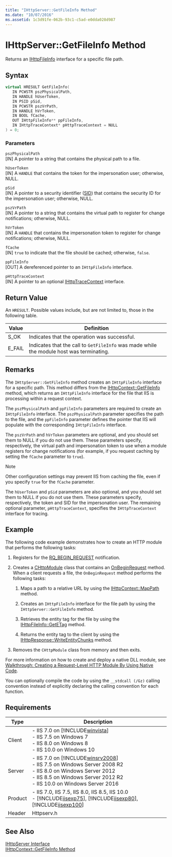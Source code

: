 ```yaml
---
title: "IHttpServer::GetFileInfo Method"
ms.date: "10/07/2016"
ms.assetid: 1c3d91fe-062b-93c1-c5ad-e0dda028d987
---
```

# IHttpServer::GetFileInfo Method
Returns an [IHttpFileInfo](../../web-development-reference\native-code-api-reference/ihttpfileinfo-interface.md) interface for a specific file path.  
  
## Syntax  
  
```cpp  
virtual HRESULT GetFileInfo(  
   IN PCWSTR pszPhysicalPath,  
   IN HANDLE hUserToken,  
   IN PSID pSid,  
   IN PCWSTR pszVrPath,  
   IN HANDLE hVrToken,  
   IN BOOL fCache,  
   OUT IHttpFileInfo** ppFileInfo,  
   IN IHttpTraceContext* pHttpTraceContext = NULL  
) = 0;  
```  
  
### Parameters  
 `pszPhysicalPath`  
 [IN] A pointer to a string that contains the physical path to a file.  
  
 `hUserToken`  
 [IN] A `HANDLE` that contains the token for the impersonation user; otherwise, NULL.  
  
 `pSid`  
 [IN] A pointer to a security identifier ([SID](http://go.microsoft.com/fwlink/?LinkId=63529)) that contains the security ID for the impersonation user; otherwise, NULL.  
  
 `pszVrPath`  
 [IN] A pointer to a string that contains the virtual path to register for change notifications; otherwise, NULL.  
  
 `hVrToken`  
 [IN] A `HANDLE` that contains the impersonation token to register for change notifications; otherwise, NULL.  
  
 `fCache`  
 [IN] `true` to indicate that the file should be cached; otherwise, `false`.  
  
 `ppFileInfo`  
 [OUT] A dereferenced pointer to an `IHttpFileInfo` interface.  
  
 `pHttpTraceContext`  
 [IN] A pointer to an optional [IHttpTraceContext](../../web-development-reference\native-code-api-reference/ihttptracecontext-interface.md) interface.  
  
## Return Value  
 An `HRESULT`. Possible values include, but are not limited to, those in the following table.  
  
|Value|Definition|  
|-----------|----------------|  
|S_OK|Indicates that the operation was successful.|  
|E_FAIL|Indicates that the call to `GetFileInfo` was made while the module host was terminating.|  
  
## Remarks  
 The `IHttpServer::GetFileInfo` method creates an `IHttpFileInfo` interface for a specific path. This method differs from the [IHttpContext::GetFileInfo](../../web-development-reference\native-code-api-reference/ihttpcontext-getfileinfo-method.md) method, which returns an `IHttpFileInfo` interface for the file that IIS is processing within a request context.  
  
 The `pszPhysicalPath` and `ppFileInfo` parameters are required to create an `IHttpFileInfo` interface. The `pszPhysicalPath` parameter specifies the path to the file, and the `ppFileInfo` parameter defines the pointer that IIS will populate with the corresponding `IHttpFileInfo` interface.  
  
 The `pszVrPath` and `hVrToken` parameters are optional, and you should set them to NULL if you do not use them. These parameters specify, respectively, the virtual path and impersonation token to use when a module registers for change notifications (for example, if you request caching by setting the `fCache` parameter to `true`).  
  
> [!NOTE]
>  Other configuration settings may prevent IIS from caching the file, even if you specify `true` for the `fCache` parameter.  
  
 The `hUserToken` and `pSid` parameters are also optional, and you should set them to NULL if you do not use them. These parameters specify, respectively, the token and SID for the impersonation user. The remaining optional parameter, `pHttpTraceContext`, specifies the `IHttpTraceContext` interface for tracing.  
  
## Example  
 The following code example demonstrates how to create an HTTP module that performs the following tasks:  
  
1.  Registers for the [RQ_BEGIN_REQUEST](../../web-development-reference\native-code-api-reference/request-processing-constants.md) notification.  
  
2.  Creates a [CHttpModule](../../web-development-reference\native-code-api-reference/chttpmodule-class.md) class that contains an [OnBeginRequest](../../web-development-reference\native-code-api-reference/chttpmodule-onbeginrequest-method.md) method. When a client requests a file, the `OnBeginRequest` method performs the following tasks:  
  
    1.  Maps a path to a relative URL by using the [IHttpContext::MapPath](../../web-development-reference\native-code-api-reference/ihttpcontext-mappath-method.md) method.  
  
    2.  Creates an `IHttpFileInfo` interface for the file path by using the `IHttpServer::GetFileInfo` method.  
  
    3.  Retrieves the entity tag for the file by using the [IHttpFileInfo::GetETag](../../web-development-reference\native-code-api-reference/ihttpfileinfo-getetag-method.md) method.  
  
    4.  Returns the entity tag to the client by using the [IHttpResponse::WriteEntityChunks](../../web-development-reference\native-code-api-reference/ihttpresponse-writeentitychunks-method.md) method.  
  
3.  Removes the `CHttpModule` class from memory and then exits.  
  
<!-- TODO: review snippet reference  [!CODE [IHttpServerGetFileInfo#1](IHttpServerGetFileInfo#1)]  -->  
  
 For more information on how to create and deploy a native DLL module, see [Walkthrough: Creating a Request-Level HTTP Module By Using Native Code](../../web-development-reference\native-code-development-overview\walkthrough-creating-a-request-level-http-module-by-using-native-code.md).  
  
 You can optionally compile the code by using the `__stdcall (/Gz)` calling convention instead of explicitly declaring the calling convention for each function.  
  
## Requirements  
  
|Type|Description|  
|----------|-----------------|  
|Client|-   IIS 7.0 on [!INCLUDE[winvista](../../wmi-provider/includes/winvista-md.md)]<br />-   IIS 7.5 on Windows 7<br />-   IIS 8.0 on Windows 8<br />-   IIS 10.0 on Windows 10|  
|Server|-   IIS 7.0 on [!INCLUDE[winsrv2008](../../wmi-provider/includes/winsrv2008-md.md)]<br />-   IIS 7.5 on Windows Server 2008 R2<br />-   IIS 8.0 on Windows Server 2012<br />-   IIS 8.5 on Windows Server 2012 R2<br />-   IIS 10.0 on Windows Server 2016|  
|Product|-   IIS 7.0, IIS 7.5, IIS 8.0, IIS 8.5, IIS 10.0<br />-   [!INCLUDE[iisexp75](../../web-development-reference/native-code-api-reference/includes/iisexp75-md.md)], [!INCLUDE[iisexp80](../../web-development-reference/native-code-api-reference/includes/iisexp80-md.md)], [!INCLUDE[iisexp100](../../web-development-reference/native-code-api-reference/includes/iisexp100-md.md)]|  
|Header|Httpserv.h|  
  
## See Also  
 [IHttpServer Interface](../../web-development-reference\native-code-api-reference/ihttpserver-interface.md)   
 [IHttpContext::GetFileInfo Method](../../web-development-reference\native-code-api-reference/ihttpcontext-getfileinfo-method.md)